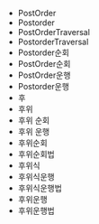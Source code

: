﻿- PostOrder
- Postorder
- PostOrderTraversal
- PostorderTraversal
- Postorder순회
- PostOrder순회
- PostOrder운행
- Postorder운행
- 후
- 후위
- 후위 순회
- 후위 운행
- 후위순회
- 후위순회법
- 후위식
- 후위식운행
- 후위식운행법
- 후위운행
- 후위운행법
